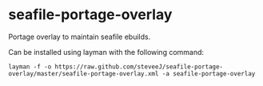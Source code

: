 seafile-portage-overlay
=======================

Portage overlay to maintain seafile ebuilds.

Can be installed using layman with the following command:

```
layman -f -o https://raw.github.com/steveeJ/seafile-portage-overlay/master/seafile-portage-overlay.xml -a seafile-portage-overlay
```
